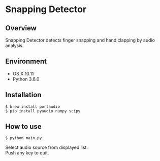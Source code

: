 # Snapping Detector

## Overview

Snapping Detector detects finger snapping and hand clapping by audio analysis.

## Environment

- OS X 10.11
- Python 3.6.0

## Installation

```
$ brew install portaudio
$ pip install pyaudio numpy scipy
```

## How to use

```
$ python main.py
```

Select audio source from displayed list.  
Push any key to quit.
